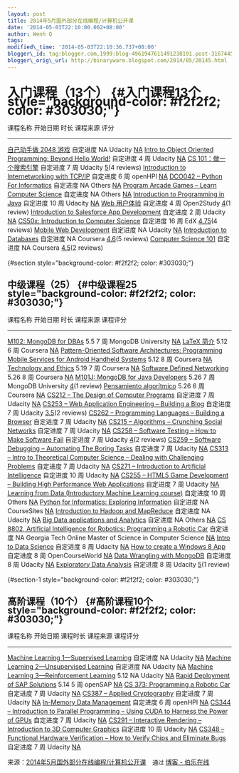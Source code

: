 ```yaml
--- 
layout: post 
title: 2014年5月国外部分在线编程/计算机公开课 
date: '2014-05-03T22:10:00.002+08:00' 
author: Wenh Q
tags:
modified\_time: '2014-05-03T22:10:36.737+08:00' 
blogger\_id: tag:blogger.com,1999:blog-4961947611491238191.post-3167445709229895295
blogger\_orig\_url: http://binaryware.blogspot.com/2014/05/20145.html
---
```


<div dir="ltr"
style="font-size: 14px; line-height: 20px; margin-top: 15px;">

入门课程（13个） {#入门课程13个 style="background-color: #f2f2f2; color: #303030;"}
================

  课程名称                                                                                                                   开始日期   时长    课程来源     评分
  -------------------------------------------------------------------------------------------------------------------------- ---------- ------- ------------ ------------------------------------------------------------------------------------------------------------------------------
  [自己动手做 2048 游戏](https://www.udacity.com/course/ud248)                                                               自定进度   NA      Udacity      [NA](https://www.class-central.com/mooc/1952/udacity-make-your-own-2048#course-reviews)
  [Intro to Object Oriented Programming: Beyond Hello World!](https://www.udacity.com/course/ud036)                          自定进度   4 周    Udacity      [NA](https://www.class-central.com/mooc/2013/udacity-intro-to-object-oriented-programming-beyond-hello-world#course-reviews)
  [CS 101：做一个搜索引擎](http://www.udacity.com/overview/Course/cs101)                                                     自定进度   7 周    Udacity      [5](https://www.class-central.com/mooc/320/udacity-introduction-to-computer-science#course-reviews)(4 reviews)
  [Introduction to Internetworking with TCP/IP](https://openhpi.de/course/internetworking)                                   自定进度   6 周    openHPI      [NA](https://www.class-central.com/mooc/590/openhpi-introduction-to-internetworking-with-tcp-ip#course-reviews)
  [DCO042 – Python For Informatics](https://online.dr-chuck.com/index.php)                                                   自定进度   NA      Others       [NA](https://www.class-central.com/mooc/1010/dco042-python-for-informatics#course-reviews)
  [Program Arcade Games – Learn Computer Science](http://programarcadegames.com/)                                            自定进度   NA      Others       [NA](https://www.class-central.com/mooc/640/program-arcade-games-learn-computer-science#course-reviews)
  [Introduction to Programming in Java](https://www.udacity.com/course/cs046)                                                自定进度   10 周   Udacity      [NA](https://www.class-central.com/mooc/831/udacity-introduction-to-programming-in-java#course-reviews)
  [Web 用户体验](https://www.open2study.com/courses/user-experience-for-the-web)                                             自定进度   4 周    Open2Study   [4](https://www.class-central.com/mooc/904/open2study-user-experience-for-the-web#course-reviews)(1 review)
  [Introduction to Salesforce App Development](https://www.udacity.com/course/ud162)                                         自定进度   2 周    Udacity      [NA](https://www.class-central.com/mooc/1481/udacity-introduction-to-salesforce-app-development#course-reviews)
  [CS50x: Introduction to Computer Science](https://www.edx.org/course/harvardx/harvardx-cs50x-introduction-computer-1022)   自定进度   16 周   EdX          [4.75](https://www.class-central.com/mooc/442/edx-cs50x-introduction-to-computer-science#course-reviews)(4 reviews)
  [Mobile Web Development](https://www.udacity.com/course/cs256)                                                             自定进度   NA      Udacity      [NA](https://www.class-central.com/mooc/1046/udacity-mobile-web-development#course-reviews)
  [Introduction to Databases](https://www.coursera.org/course/db)                                                            自定进度   NA      Coursera     [4.6](https://www.class-central.com/mooc/303/coursera-introduction-to-databases#course-reviews)(5 reviews)
  [Computer Science 101](https://www.coursera.org/course/cs101)                                                              自定进度   NA      Coursera     [4.5](https://www.class-central.com/mooc/375/coursera-computer-science-101#course-reviews)(2 reviews)

 {#section style="background-color: #f2f2f2; color: #303030;"}

中级课程（25） {#中级课程25 style="background-color: #f2f2f2; color: #303030;"}
--------------

  课程名称                                                                                                                                                         开始日期   时长    课程来源                                                    课程评分
  ---------------------------------------------------------------------------------------------------------------------------------------------------------------- ---------- ------- ----------------------------------------------------------- -----------------------------------------------------------------------------------------------------------------------------------------------------------------------------------------------
  [M102: MongoDB for DBAs](https://university.mongodb.com/courses/10gen/M102/2014_may/about)                                                                       5.5        7 周    MongoDB University                                          [NA](https://www.class-central.com/mooc/475/mongodb-university-m102-mongodb-for-dbas#course-reviews)
  [LaTeX 简介](https://www.coursera.org/course/latex)                                                                                                              5.12       6 周    Coursera                                                    [NA](https://www.class-central.com/mooc/1377/coursera-----latex-introduction-to-latex#course-reviews)
  [Pattern-Oriented Software Architectures: Programming Mobile Services for Android Handheld Systems](https://www.coursera.org/course/posa)                        5.12       8 周    Coursera                                                    [NA](https://www.class-central.com/mooc/533/coursera-pattern-oriented-software-architectures-programming-mobile-services-for-android-handheld-systems#course-reviews)
  [Technology and Ethics](https://www.coursera.org/course/techethics)                                                                                              5.19       7 周    Coursera                                                    [NA](https://www.class-central.com/mooc/1529/coursera-technology-and-ethics#course-reviews)
  [Software Defined Networking](https://www.coursera.org/course/sdn)                                                                                               5.26       8 周    Coursera                                                    [NA](https://www.class-central.com/mooc/489/coursera-software-defined-networking#course-reviews)
  [M101J: MongoDB for Java Developers](https://university.mongodb.com/courses/10gen/M101J/2014_may/about)                                                          5.26       7 周    MongoDB University                                          [4](https://www.class-central.com/mooc/599/mongodb-university-m101j-mongodb-for-java-developers#course-reviews)(1 review)
  [Pensamiento algorítmico](https://www.coursera.org/course/pealgoritmico)                                                                                         5.26       6 周    Coursera                                                    [NA](https://www.class-central.com/mooc/1906/coursera-pensamiento-algoritmico#course-reviews)
  [CS212 – The Design of Computer Programs](http://www.udacity.com/overview/Course/cs212)                                                                          自定进度   7 周    Udacity                                                     [NA](https://www.class-central.com/mooc/323/udacity-design-of-computer-programs#course-reviews)
  [CS253 – Web Application Engineering – Building a Blog](http://www.udacity.com/overview/Course/cs253)                                                            自定进度   7 周    Udacity                                                     [3.5](https://www.class-central.com/mooc/324/udacity-web-development#course-reviews)(2 reviews)
  [CS262 – Programming Languages – Building a Browser](http://www.udacity.com/overview/Course/cs262)                                                               自定进度   7 周    Udacity                                                     [NA](https://www.class-central.com/mooc/325/udacity-programming-languages#course-reviews)
  [CS215 – Algorithms – Crunching Social Networks](http://www.udacity.com/overview/Course/cs215/CourseRev/1)                                                       自定进度   7 周    Udacity                                                     [NA](https://www.class-central.com/mooc/364/udacity-algorithms#course-reviews)
  [CS258 – Software Testing – How to Make Software Fail](http://www.udacity.com/overview/Course/cs258/CourseRev/1)                                                 自定进度   7 周    Udacity                                                     [4](https://www.class-central.com/mooc/365/udacity-software-testing#course-reviews)(2 reviews)
  [CS259 – Software Debugging – Automating The Boring Tasks](http://www.udacity.com/overview/Course/cs259/CourseRev/1)                                             自定进度   7 周    Udacity                                                     [NA](https://www.class-central.com/mooc/457/udacity-software-debugging#course-reviews)
  [CS313 – Intro to Theoretical Computer Science – Dealing with Challenging Problems](http://www.udacity.com/overview/Course/cs313/CourseRev/1)                    自定进度   7 周    Udacity                                                     [NA](https://www.class-central.com/mooc/455/udacity-intro-to-theoretical-computer-science#course-reviews)
  [CS271 – Introduction to Artificial Intelligence](http://www.udacity.com/overview/Course/cs271/CourseRev/1)                                                      自定进度   10 周   Udacity                                                     [NA](https://www.class-central.com/mooc/592/udacity-introduction-to-artificial-intelligence#course-reviews)
  [CS255 – HTML5 Game Development – Building High Performance Web Applications](http://www.udacity.com/overview/Course/cs255/CourseRev/1)                          自定进度   7 周    Udacity                                                     [NA](https://www.class-central.com/mooc/551/udacity-html5-game-development#course-reviews)
  [Learning from Data (Introductory Machine Learning course)](http://work.caltech.edu/telecourse.html)                                                             自定进度   10 周   Others                                                      [NA](https://www.class-central.com/mooc/366/learning-from-data-introductory-machine-learning-course#course-reviews)
  [Python for Informatics: Exploring Information](https://www.coursesites.com/webapps/Bb-sites-course-creation-BBLEARN/courseHomepage.htmlx?course_id=_250824_1)   自定进度   NA      CourseSites                                                 [NA](https://www.class-central.com/mooc/795/coursesites-python-for-informatics-exploring-information#course-reviews)
  [Introduction to Hadoop and MapReduce](https://www.udacity.com/course/ud617)                                                                                     自定进度   NA      Udacity                                                     [NA](https://www.class-central.com/mooc/1470/udacity-introduction-to-hadoop-and-mapreduce#course-reviews)
  [Big Data applications and Analytics](https://bigdatacourse.appspot.com/)                                                                                        自定进度   NA      Others                                                      [NA](https://www.class-central.com/mooc/1948/big-data-applications-and-analytics#course-reviews)
  [CS 8802, Artificial Intelligence for Robotics: Programming a Robotic Car](https://www.udacity.com/course/cs373)                                                 自定进度   NA      Georgia Tech Online Master of Science in Computer Science   [NA](https://www.class-central.com/mooc/1021/georgia-tech-online-master-of-science-in-computer-science-cs-8802-artificial-intelligence-for-robotics-programming-a-robotic-car#course-reviews)
  [Intro to Data Science](https://www.udacity.com/course/ud359)                                                                                                    自定进度   8 周    Udacity                                                     [NA](https://www.class-central.com/mooc/1480/udacity-intro-to-data-science#course-reviews)
  [How to create a Windows 8 App](http://www.opencourseworld.de/pages/coursedescription.jsf?courseId=487693)                                                       自定进度   8 周    OpenCourseWorld                                             [NA](https://www.class-central.com/mooc/1788/opencourseworld-how-to-create-a-windows-8-app#course-reviews)
  [Data Wrangling with MongoDB](https://www.udacity.com/course/ud032)                                                                                              自定进度   8 周    Udacity                                                     [NA](https://www.class-central.com/mooc/1479/udacity-data-wrangling-with-mongodb#course-reviews)
  [Exploratory Data Analysis](https://www.udacity.com/course/ud651)                                                                                                自定进度   8 周    Udacity                                                     [5](https://www.class-central.com/mooc/1478/udacity-exploratory-data-analysis#course-reviews)(1 review)

 {#section-1 style="background-color: #f2f2f2; color: #303030;"}

高阶课程（10个） {#高阶课程10个 style="background-color: #f2f2f2; color: #303030;"}
----------------

  课程名称                                                                                                                                             开始日期   课程时长   课程来源   课程评分
  ---------------------------------------------------------------------------------------------------------------------------------------------------- ---------- ---------- ---------- ----------------------------------------------------------------------------------------------------------------
  [Machine Learning 1—Supervised Learning](https://www.udacity.com/course/ud675)                                                                       自定进度   NA         Udacity    [NA](https://www.class-central.com/mooc/1847/udacity-machine-learning-1-supervised-learning#course-reviews)
  [Machine Learning 2—Unsupervised Learning](https://www.udacity.com/course/ud741)                                                                     自定进度   NA         Udacity    [NA](https://www.class-central.com/mooc/1848/udacity-machine-learning-2-unsupervised-learning#course-reviews)
  [Machine Learning 3—Reinforcement Learning](https://www.udacity.com/course/ud820)                                                                    5.12       NA         Udacity    [NA](https://www.class-central.com/mooc/1849/udacity-machine-learning-3-reinforcement-learning#course-reviews)
  [Rapid Deployment of SAP Solutions](https://open.sap.com/course/rds1)                                                                                5.14       5 周       openSAP    [NA](https://www.class-central.com/mooc/2018/opensap-rapid-deployment-of-sap-solutions#course-reviews)
  [CS 373: Programming a Robotic Car](http://www.udacity.com/overview/Course/cs373)                                                                    自定进度   7 周       Udacity    [NA](https://www.class-central.com/mooc/319/udacity-artificial-intelligence-for-robotics#course-reviews)
  [CS387 – Applied Cryptography](http://www.udacity.com/overview/Course/cs387)                                                                         自定进度   7 周       Udacity    [NA](https://www.class-central.com/mooc/326/udacity-cs387-applied-cryptography#course-reviews)
  [In-Memory Data Management](https://openhpi.de/course/inmemorydatabases)                                                                             自定进度   6 周       openHPI    [NA](https://www.class-central.com/mooc/465/openhpi-in-memory-data-management#course-reviews)
  [CS344 – Introduction to Parallel Programming – Using CUDA to Harness the Power of GPUs](http://www.udacity.com/overview/Course/cs344/CourseRev/1)   自定进度   7 周       Udacity    [NA](https://www.class-central.com/mooc/549/udacity-intro-to-parallel-programming#course-reviews)
  [CS291 – Interactive Rendering – Introduction to 3D Computer Graphics](http://www.udacity.com/overview/Course/cs291/CourseRev/1)                     自定进度   10 周      Udacity    [NA](https://www.class-central.com/mooc/552/udacity-interactive-3d-graphics#course-reviews)
  [CS348 – Functional Hardware Verification – How to Verify Chips and Eliminate Bugs](http://www.udacity.com/overview/Course/cs348/CourseRev/1)        自定进度   7 周       Udacity    [NA](https://www.class-central.com/mooc/550/udacity-functional-hardware-verification#course-reviews)

<div style="background-color: #f2f2f2; color: #303030;">




</div>

<div>

来源：[2014年5月国外部分在线编程/计算机公开课](http://blog.jobbole.com/66721/)<span
style="font-size: small; line-height: normal;">    </span><span
style="font-size: small; line-height: normal;">通过 </span>[博客 -
伯乐在线](http://blog.jobbole.com/)

</div>

<div style="background-color: #f2f2f2; color: #303030;">

<div>

</div>

</div>

</div>
